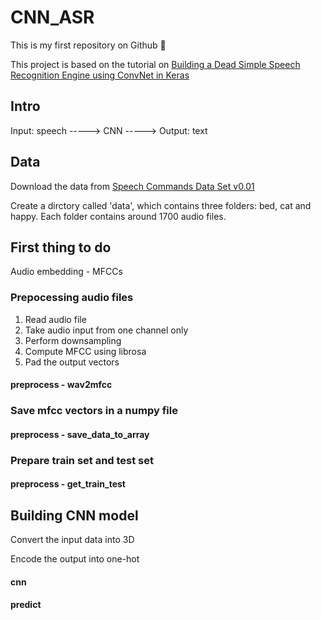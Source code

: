 # CNN_ASR

This is my first repository on Github :hatching_chick:

This project is based on the tutorial on [Building a Dead Simple Speech Recognition Engine using ConvNet in Keras](https://blog.manash.me/building-a-dead-simple-word-recognition-engine-using-convnet-in-keras-25e72c19c12b)

## Intro
Input: speech -----> CNN -----> Output: text

## Data
Download the data from [Speech Commands Data Set v0.01](https://www.kaggle.com/c/tensorflow-speech-recognition-challenge/data)

Create a dirctory called 'data', which contains three folders: bed, cat and happy. Each folder contains around 1700 audio files.

## First thing to do
Audio embedding - MFCCs
### Prepocessing audio files
1. Read audio file
2. Take audio input from one channel only
3. Perform downsampling
4. Compute MFCC using librosa
5. Pad the output vectors 
#### preprocess - wav2mfcc
### Save mfcc vectors in a numpy file
#### preprocess - save_data_to_array
### Prepare train set and test set
#### preprocess - get_train_test

## Building CNN model
Convert the input data into 3D

Encode the output into one-hot
#### cnn
#### predict
